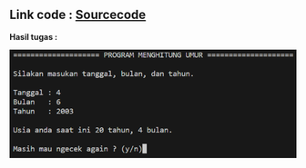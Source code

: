 ## Link code : [Sourcecode](https://github.com/GilarSumilar/Lab5Web/blob/main/Gambar/Tugas.png)

**Hasil tugas :**

![1](Gambar/1.png)

